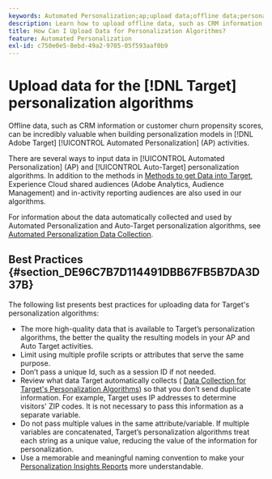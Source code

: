 ```yaml
---
keywords: Automated Personalization;ap;upload data;offline data;personalization algorithm;auto target;auto-target;best practices
description: Learn how to upload offline data, such as CRM information, when building personalization models in Adobe [!DNL Target] Automated Personalization (AP) activities.
title: How Can I Upload Data for Personalization Algorithms?
feature: Automated Personalization
exl-id: c750e0e5-8ebd-49a2-9705-05f593aaf0b9
---
```

# Upload data for the [!DNL Target] personalization algorithms

Offline data, such as CRM information or customer churn propensity scores, can be incredibly valuable when building personalization models in [!DNL Adobe Target] [!UICONTROL Automated Personalization] (AP) activities.

 There are several ways to input data in [!UICONTROL Automated Personalization] (AP) and [!UICONTROL Auto-Target] personalization algorithms. In addition to the methods in [Methods to get Data into Target](https://developer.adobe.com/target/before-implement/methods-to-get-data-into-target/methods-to-get-data-into-target/), Experience Cloud shared audiences (Adobe Analytics, Audience Management) and in-activity reporting audiences are also used in our algorithms.

For information about the data automatically collected and used by Automated Personalization and Auto-Target personalization algorithms, see [Automated Personalization Data Collection](/help/main/c-activities/t-automated-personalization/ap-data.md).

## Best Practices {#section_DE96C7B7D114491DBB67FB5B7DA3D37B}

The following list presents best practices for uploading data for Target's personalization algorithms:

* The more high-quality data that is available to Target’s personalization algorithms, the better the quality the resulting models in your AP and Auto Target activities. 
* Limit using multiple profile scripts or attributes that serve the same purpose. 
* Don’t pass a unique Id, such as a session ID if not needed. 
* Review what data Target automatically collects ( [Data Collection for Target's Personalization Algorithms](/help/main/c-activities/t-automated-personalization/ap-data.md)) so that you don’t send duplicate information. For example, Target uses IP addresses to determine visitors' ZIP codes. It is not necessary to pass this information as a separate variable. 
* Do not pass multiple values in the same attribute/variable. If multiple variables are concatenated, Target’s personalization algorithms treat each string as a unique value, reducing the value of the information for personalization. 
* Use a memorable and meaningful naming convention to make your [Personalization Insights Reports](/help/main/c-reports/c-personalization-insights-reports/personalization-insights-reports.md#concept_A897070E1EDC403EB84CFB7A6ECAD767) more understandable.
